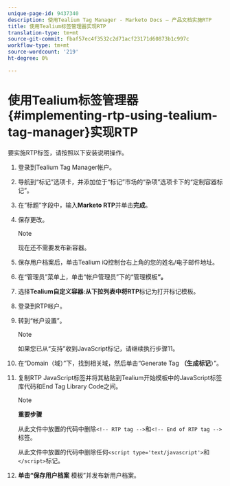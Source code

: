 ```yaml
---
unique-page-id: 9437340
description: 使用Tealium Tag Manager - Marketo Docs — 产品文档实施RTP
title: 使用Tealium标签管理器实现RTP
translation-type: tm+mt
source-git-commit: fbaf57ec4f3532c2d71acf23171d60873b1c997c
workflow-type: tm+mt
source-wordcount: '219'
ht-degree: 0%

---
```



# 使用Tealium标签管理器{#implementing-rtp-using-tealium-tag-manager}实现RTP

要实施RTP标签，请按照以下安装说明操作。

1. 登录到Tealium Tag Manager帐户。

1. 导航到“标记”选项卡，并添加位于“标记”市场的“杂项”选项卡下的“定制容器标记”。

1. 在“标题”字段中，输入&#x200B;**Marketo RTP**&#x200B;并单击&#x200B;**完成**。

1. 保存更改。

   >[!NOTE]
   >
   >现在还不需要发布新容器。

1. 保存用户档案后，单击Tealium iQ控制台右上角的您的姓名/电子邮件地址。

1. 在“管理员”菜单上，单击“帐户管理员”下的“管理模板&#x200B;**”。**

1. 选择&#x200B;**Tealium自定义容器:从下拉列表中将RTP**&#x200B;标记为打开标记模板。

1. 登录到RTP帐户。

1. 转到“帐户设置”。

   >[!NOTE]
   >
   >如果您已从“支持”收到JavaScript标记，请继续执行步骤11。

1. 在“Domain（域）”下，找到相关域，然后单击“Generate Tag **（生成标记**）”。

1. 复制RTP JavaScript标签并将其粘贴到Tealium开始模板中的JavaScript标签库代码和End Tag Library Code之间。

   >[!NOTE]
   >
   >**重要步骤**
   >
   >从此文件中放置的代码中删除`<!-- RTP tag -->`和`<!-- End of RTP tag -->`标签。
   >
   >从此文件中放置的代码中删除任何`<script type='text/javascript'>`和`</script>`标记。

1. **单击“保存用户档案** 模板”并发布新用户档案。

